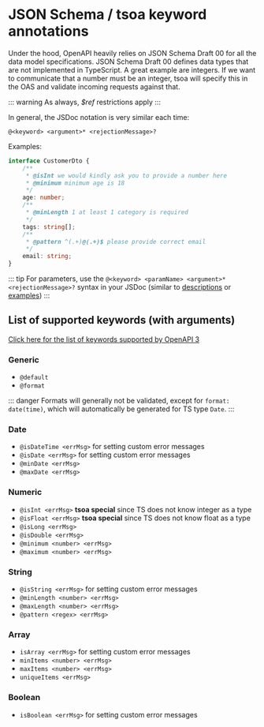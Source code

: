 # JSON Schema / tsoa keyword annotations

Under the hood, OpenAPI heavily relies on JSON Schema Draft 00 for all the data model specifications.
JSON Schema Draft 00 defines data types that are not implemented in TypeScript.
A great example are integers.
If we want to communicate that a number must be an integer,
tsoa will specify this in the OAS and validate incoming requests against that.

::: warning
As always, _\$ref_ restrictions apply
:::

In general, the JSDoc notation is very similar each time:

```
@<keyword> <argument>* <rejectionMessage>?
```

Examples:

```typescript {3,4,8,12}
interface CustomerDto {
    /**
     * @isInt we would kindly ask you to provide a number here
     * @minimum minimum age is 18
     */
    age: number;
    /**
     * @minLength 1 at least 1 category is required
     */
    tags: string[];
    /**
     * @pattern ^(.+)@(.+)$ please provide correct email
     */
    email: string;
}
```

::: tip
For parameters, use the `@<keyword> <paramName> <argument>* <rejectionMessage>?` syntax in your JSDoc (similar to [descriptions](#parameter-descriptions) or [examples](#parameter-examples))
:::

## List of supported keywords (with arguments)

[Click here for the list of keywords supported by OpenAPI 3](https://github.com/OAI/OpenAPI-Specification/blob/master/versions/3.0.3.md#properties)

### Generic

- `@default`
- `@format`

::: danger
Formats will generally not be validated, except for `format: date(time)`, which will automatically be generated for TS type `Date`.
:::

### Date

- `@isDateTime <errMsg>` for setting custom error messages
- `@isDate <errMsg>` for setting custom error messages
- `@minDate <errMsg>`
- `@maxDate <errMsg>`

### Numeric

- `@isInt <errMsg>` **tsoa special** since TS does not know integer as a type
- `@isFloat <errMsg>` **tsoa special** since TS does not know float as a type
- `@isLong <errMsg>`
- `@isDouble <errMsg>`
- `@minimum <number> <errMsg>`
- `@maximum <number> <errMsg>`

### String

- `@isString <errMsg>` for setting custom error messages
- `@minLength <number> <errMsg>`
- `@maxLength <number> <errMsg>`
- `@pattern <regex> <errMsg>`

### Array

- `isArray <errMsg>` for setting custom error messages
- `minItems <number> <errMsg>`
- `maxItems <number> <errMsg>`
- `uniqueItems <errMsg>`

### Boolean

- `isBoolean <errMsg>` for setting custom error messages
